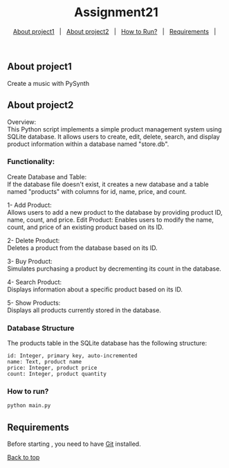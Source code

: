 <div align="center" id="top"> 
  <!-- <img src="./.github/app.gif" alt="Assignment21" /> -->

  &#xa0;

  <!-- <a href="https://assignment21.netlify.app">Demo</a> -->
</div>

<h1 align="center">Assignment21</h1>

<p align="center">
  <!-- <img alt="Github top language" src="https://img.shields.io/github/languages/top/{{YOUR_GITHUB_USERNAME}}/assignment21?color=56BEB8"> -->

  <!-- <img alt="Github language count" src="https://img.shields.io/github/languages/count/{{YOUR_GITHUB_USERNAME}}/assignment21?color=56BEB8"> -->

  <!-- <img alt="Repository size" src="https://img.shields.io/github/repo-size/{{YOUR_GITHUB_USERNAME}}/assignment21?color=56BEB8"> -->

  <!-- <img alt="License" src="https://img.shields.io/github/license/{{YOUR_GITHUB_USERNAME}}/assignment21?color=56BEB8"> -->

  <!-- <img alt="Github issues" src="https://img.shields.io/github/issues/{{YOUR_GITHUB_USERNAME}}/assignment21?color=56BEB8" /> -->

  <!-- <img alt="Github forks" src="https://img.shields.io/github/forks/{{YOUR_GITHUB_USERNAME}}/assignment21?color=56BEB8" /> -->

  <!-- <img alt="Github stars" src="https://img.shields.io/github/stars/{{YOUR_GITHUB_USERNAME}}/assignment21?color=56BEB8" /> -->
</p>

<!-- Status -->

<!-- <h4 align="center"> 
	🚧  Assignment21 🚀 Under construction...  🚧
</h4> 

<hr> -->

<p align="center">
  <a href="#about-project1">About project1</a> &#xa0; | &#xa0; 
  <a href="#about-project2">About project2</a> &#xa0; | &#xa0; 
  <!-- <a href="#about">About</a> &#xa0; | &#xa0;  -->
  <!-- <a href="#sparkles-features">Features</a> &#xa0; | &#xa0; -->
  <!-- <a href="#rocket-technologies">Technologies</a> &#xa0; | &#xa0; -->
  <a href="#how-to-run ">How to Run?</a> &#xa0; | &#xa0;
  <a href="#requirements">Requirements</a> &#xa0; | &#xa0;
  <!-- <a href="#memo-license">License</a> &#xa0; | &#xa0; -->
  <!-- <a href="https://github.com/{{YOUR_GITHUB_USERNAME}}" target="_blank">Author</a> -->
</p>

<br>

## About project1 ##

Create a music with PySynth

## About project2 ##
Overview:\
This Python script implements a simple product management system using SQLite database. It allows users to create, edit, delete, search, and display product information within a database named "store.db".

### Functionality: ###
Create Database and Table: \
If the database file doesn't exist, it creates a new database and a table named "products" with columns for id, name, price, and count.

1- Add Product: \
Allows users to add a new product to the database by providing product ID, name, count, and price.
Edit Product: Enables users to modify the name, count, and price of an existing product based on its ID.

2- Delete Product: \
Deletes a product from the database based on its ID.

3- Buy Product: \
Simulates purchasing a product by decrementing its count in the database.

4- Search Product: \
Displays information about a specific product based on its ID.

5- Show Products: \
Displays all products currently stored in the database.

### Database Structure ###
The products table in the SQLite database has the following structure:
```
id: Integer, primary key, auto-incremented
name: Text, product name
price: Integer, product price
count: Integer, product quantity
```

### How to run? ###
```bash
python main.py
```
## Requirements ##

Before starting , you need to have [Git](https://github.com/mdoege/PySynth) installed.

 <!-- and [sqlite3](https://nodejs.org/en/) -->

<!-- ## :checkered_flag: Starting ##

```bash
# Clone this project
$ git clone https://github.com/{{YOUR_GITHUB_USERNAME}}/assignment21

# Access
$ cd assignment21

# Install dependencies
$ yarn

# Run the project
$ yarn start

# The server will initialize in the <http://localhost:3000>
``` -->

<!-- ## :memo: License ##

This project is under license from MIT. For more details, see the [LICENSE](LICENSE.md) file. -->


<!-- Made with ❤️ by <a href="https://github.com/{{YOUR_GITHUB_USERNAME}}" target="_blank">{{YOUR_NAME}}</a> -->

<!-- &#xa0; -->
<a href="#top">Back to top</a>
